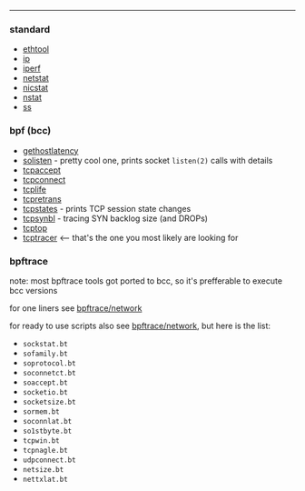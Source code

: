 ---

### standard
- [ethtool](../../COMMANDS/ETHTOOL/index.md)
- [ip](../../COMMANDS/IP/index.md)
- [iperf](../../COMMANDS/IPERF/index.md)
- [netstat](../../COMMANDS/NETSTAT/index.md)
- [nicstat](../../COMMANDS/NICSTAT/index.md)
- [nstat](../../COMMANDS/NSTAT/index.md)
- [ss](../../COMMANDS/SS/index.md)

### bpf (bcc)
- [gethostlatency](../../COMMANDS/GETHOSTLATENCY/index.md)
- [solisten](../../COMMANDS/SOLISTEN/index.md) - pretty cool one, prints socket `listen(2)` calls with details
- [tcpaccept](../../COMMANDS/TCPACCEPT/index.md)
- [tcpconnect](../../COMMANDS/TCPCONNECT/index.md)
- [tcplife](../../COMMANDS/TCPLIFE/index.md)
- [tcpretrans](../../COMMANDS/TCPRETRANS/index.md)
- [tcpstates](../../COMMANDS/TCPSTATES/index.md) - prints TCP session state changes
- [tcpsynbl](../../COMMANDS/TCPSYNBL/index.md) - tracing SYN backlog size (and DROPs)
- [tcptop](../../COMMANDS/TCPTOP/index.md)
- [tcptracer](../../COMMANDS/TCPTRACER/index.md)  <-- that's the one you most likely are looking for

### bpftrace

note: most bpftrace tools got ported to bcc, so it's prefferable to execute bcc versions

for one liners see [bpftrace/network](../../PROGRAMMING/BPFTRACE/network.md)

for ready to use scripts also see [bpftrace/network](../../PROGRAMMING/BPFTRACE/network.md),
but here is the list:
- `sockstat.bt`
- `sofamily.bt`
- `soprotocol.bt`
- `soconnetct.bt`
- `soaccept.bt`
- `socketio.bt`
- `socketsize.bt`
- `sormem.bt`
- `soconnlat.bt`
- `so1stbyte.bt`
- `tcpwin.bt`
- `tcpnagle.bt`
- `udpconnect.bt`
- `netsize.bt`
- `nettxlat.bt`
